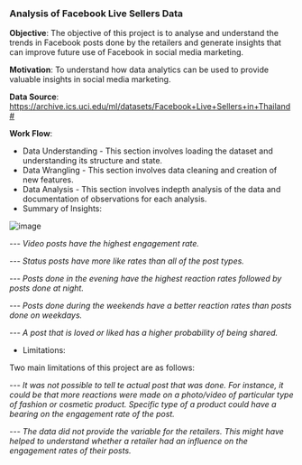 
### Analysis of Facebook Live Sellers Data

__Objective__: The objective of this project is to analyse and understand the trends in Facebook posts done by the retailers and generate insights that can improve future use of Facebook in social media marketing.

__Motivation__: To understand how data analytics can be used to provide valuable insights in social media marketing.

__Data Source__: https://archive.ics.uci.edu/ml/datasets/Facebook+Live+Sellers+in+Thailand#

__Work Flow__:

- Data Understanding - This section involves loading the dataset and understanding its structure and state.
- Data Wrangling - This section involves data cleaning and creation of new features.
- Data Analysis - This section involves indepth analysis of the data and documentation of observations for each analysis.
- Summary of Insights: 

![image](https://user-images.githubusercontent.com/39304423/115618195-06d44e00-a2fb-11eb-80cb-7524c9bd51e3.png)


  -_-- Video posts have the highest engagement rate._
  
  -_-- Status posts have more like rates than all of the post types._
  
  -_-- Posts done in the evening have the highest reaction rates followed by posts done at night._
  
  -_-- Posts done during the weekends have a better reaction rates than posts done on weekdays._
  
  -_-- A post that is loved or liked has a higher probability of being shared._

- Limitations:

Two main limitations of this project are as follows:

  -_-- It was not possible to tell te actual post that was done. For instance, it could be that more reactions were made on a photo/video of particular type of fashion or cosmetic product. Specific type of a product could have a bearing on the engagement rate of the post._
  
  -_-- The data did not provide the variable for the retailers. This might have helped to understand whether a retailer had an influence on the engagement rates of their posts._
